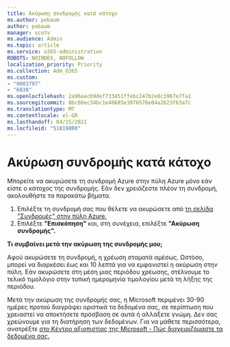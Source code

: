 ```yaml
---
title: Ακύρωση συνδρομής κατά κάτοχο
ms.author: pebaum
author: pebaum
manager: scotv
ms.audience: Admin
ms.topic: article
ms.service: o365-administration
ROBOTS: NOINDEX, NOFOLLOW
localization_priority: Priority
ms.collection: Adm_O365
ms.custom:
- "9003797"
- "6838"
ms.openlocfilehash: 2a96aacb9def733451ffebc247b2e8c3967e7fa1
ms.sourcegitcommit: 8bc60ec34bc1e40685e3976576e04a2623f63a7c
ms.translationtype: MT
ms.contentlocale: el-GR
ms.lasthandoff: 04/15/2021
ms.locfileid: "51819800"
---
```

# <a name="cancellation-of-a-subscription-by-owner"></a>Ακύρωση συνδρομής κατά κάτοχο

Μπορείτε να ακυρώσετε τη συνδρομή Azure στην πύλη Azure μόνο εάν είστε ο κάτοχος της συνδρομής. Εάν δεν χρειάζεστε πλέον τη συνδρομή, ακολουθήστε τα παρακάτω βήματα.

1. Επιλέξτε τη συνδρομή σας που θέλετε να ακυρώσετε από [τη σελίδα "Συνδρομές" στην πύλη Azure.](https://ms.portal.azure.com/#blade/Microsoft_Azure_Billing/SubscriptionsBlade)
2. Επιλέξτε **"Επισκόπηση"** και, στη συνέχεια, επιλέξτε **"Ακύρωση συνδρομής".**

**Τι συμβαίνει μετά την ακύρωση της συνδρομής μου;**

Αφού ακυρώσετε τη συνδρομή, η χρέωση σταματά αμέσως. Ωστόσο, μπορεί να διαρκέσει έως και 10 λεπτά για να εμφανιστεί η ακύρωση στην πύλη. Εάν ακυρώσετε στη μέση μιας περιόδου χρέωσης, στέλνουμε το τελικό τιμολόγιο στην τυπική ημερομηνία τιμολογίου μετά τη λήξης της περιόδου.

Μετά την ακύρωση της συνδρομής σας, η Microsoft περιμένει 30-90 ημέρες προτού διαγράψει οριστικά τα δεδομένα σας, σε περίπτωση που χρειαστεί να αποκτήσετε πρόσβαση σε αυτά ή αλλάξετε γνώμη. Δεν σας χρεώνουμε για τη διατήρηση των δεδομένων. Για να μάθετε περισσότερα, ανατρέξτε [στο Κέντρο αξιοπιστίας της Microsoft - Πώς διαχειριζόμαστε τα δεδομένα σας.](https://www.microsoft.com/trust-center/privacy/data-management#leave)


